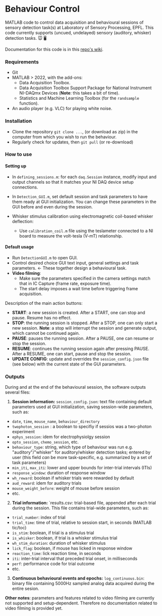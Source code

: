 # Behaviour Control

MATLAB code to control data acquisition and behavioural sessions of sensory detection task(s) at Laboratory of Sensory Processing, EPFL.
This code currently supports (uncued, undelayed) sensory (auditory, whisker) detection tasks. :mouse:	:desktop_computer:

Documentation for this code is in this [repo's wiki](https://github.com/LSENS-BMI-EPFL/behavior_control/wiki).

### Requirements
 - Git
 - MATLAB > 2022, with the add-ons:
    - Data Acquisition Toolbox.
    - Data Acquisition Toolbox Support Package for National Instrument NI-DAQmx Devices (**Note**: this takes a bit of time).
    - Statistics and Machine Learning Toolbox (for the `randsample` function).
 - An audio player (e.g. VLC) for playing white noise.

### Installation
- Clone the repository `git clone ...`, (or download as zip) in the computer from which you wish to run the behaviour.
- Regularly check for updates, then `git pull` (or re-download)

### How to use
#### Setting up 
- In `defining_sessions.m`: for each `daq.Session` instance, modify input and output channels so that it matches your NI DAQ device setup connections.

- In `Detection_GUI.m`, set default session and task parameters to have them ready at GUI initialization. You can change these parameters in the GUI before and even during the session.

- Whisker stimulus calibration using electromagnetic coil-based whisker deflection:
  - Use `calibration_coil.m` file using the teslameter connected to a NI board to measure the volt-tesla (V-mT) relationship.

#### Default usage
- Run `DetectionGUI.m` to open GUI.
- Control desired choice GUI text input, general settings and task parameters. <- These together design a behavioural task.
- **Video filming**:
    - Make sure the parameters specified in the camera settings match that in IC Capture (frame rate, exposure time).
    - The start delay imposes a wait time before triggering frame acquisition.

Description of the main action buttons: 
- **START**: a new session is created. After a START, one can stop and pause. Resume has no effect.
- **STOP**: the running session is stopped. After a STOP, one can only start a new session. **Note**: a stop will interrupt the session and generate output, which cannot be continued again.
- **PAUSE**: pauses the running session. After a PAUSE, one can resume or stop the session.
- **RESUME**: continues the running session again after pressing PAUSE. After a RESUME, one can start, pause and stop the session.
- **UPDATE CONFIG**: update and overrides the `session_config.json` file (see below) with the current state of the GUI parameters.

### Outputs
During and at the end of the behavioural session, the software outputs several files:
1. **Session information:** `session_config.json`: text file containing default parameters used at GUI initialization, saving session-wide parameters, such as:
- `date`, `time`, `mouse_name`, `behaviour_directory`
- `twophoton_session` : a boolean to specifiy if sessios was a two-photon experiment
- `ephys_session`: idem for electrophysiolgy session
- `opto_session`, `chemo_session`, etc.
- `behaviour_type`: string, which type of behaviour was run e.g. "auditory"/"whisker" for auditory/whisker detection tasks; entered by user (this field _can_ be more task-specific, e.g. summarized by a set of task parameters)
- `min_iti`, `max_iti`: lower and upper bounds for inter-trial intervals (ITIs)
- `response_window`: duration of response window
- `wh_reward`: boolean if whisker trials were rewarded by default
- `aud_reward`: idem for auditory trials
- `mouse_weight_before`: weight of mouse before session
- etc.


2. **Trial information:** `results.csv: trial-based file, appended after each trial during the session. This file contains trial-wide parameters, such as:
- `trial_number`: index of trial
- `trial_time`: time of trial, relative to session start, in seconds (MATLAB tic/toc)
- `is_stim`: boolean, if trial is a stimulus trial
- `is_whisker`: boolean, if trial is a whisker stimulus trial
- `wh_stim_duration`: duration of whisker stimulus
- `lick_flag`: boolean, if mouse has licked in response window
- `reaction_time`: lick reaction time, in seconds
- `iti`: inter-trial interval that preceded trial onset, in milliseconds
- `perf`: performance code for trial outcome
- etc.


3. **Continuous behavioural events and epochs:** `log_continuous.bin`: binary file containing 5000Hz sampled analog data acquired during the entire sesion.



**Other notes**: parameters and features related to video filming are currently not supported and setup-dependent. Therefore no documentation related to video filming is provided yet.
